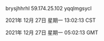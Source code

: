 brysjhhrhl 59.174.25.102 yqqlmgsycl

2021年 12月 27日 星期一 13:02:13 CST

2021年 12月 27日 星期一 05:02:13 GMT
